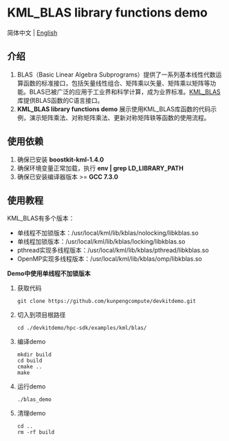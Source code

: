 # **KML_BLAS library functions demo**

简体中文 | [English](README_en.md)

## 介绍

1. BLAS（Basic Linear Algebra
   Subprograms）提供了一系列基本线性代数运算函数的标准接口，包括矢量线性组合、矩阵乘以矢量、矩阵乘以矩阵等功能。BLAS已被广泛的应用于工业界和科学计算，成为业界标准。[KML_BLAS](https://www.hikunpeng.com/document/detail/zh/kunpengaccel/math-lib/devg-kml/kunpengaccel_kml_16_0012.html)
   库提供BLAS函数的C语言接口。
2. **KML_BLAS library functions demo** 展示使用KML_BLAS库函数的代码示例，演示矩阵乘法、对称矩阵乘法、更新对称矩阵轶等函数的使用流程。

## 使用依赖

1. 确保已安装 **boostkit-kml-1.4.0**
2. 确保环境变量正常加载，执行 **env | grep LD_LIBRARY_PATH**
3. 确保已安装编译器版本 >= **GCC 7.3.0**

## 使用教程

KML_BLAS有多个版本：
- 单线程不加锁版本：/usr/local/kml/lib/kblas/nolocking/libkblas.so
- 单线程加锁版本：/usr/local/kml/lib/kblas/locking/libkblas.so
- pthread实现多线程版本：/usr/local/kml/lib/kblas/pthread/libkblas.so
- OpenMP实现多线程版本：/usr/local/kml/lib/kblas/omp/libkblas.so

**Demo中使用单线程不加锁版本**

1. 获取代码

   ```shell
   git clone https://github.com/kunpengcompute/devkitdemo.git
   ```

2. 切入到项目根路径

   ```shell
   cd ./devkitdemo/hpc-sdk/examples/kml/blas/
   ```

3. 编译demo

   ```shell
   mkdir build
   cd build
   cmake ..
   make
   ```

4. 运行demo

   ```shell
   ./blas_demo
   ```

5. 清理demo

   ```shell
   cd ..
   rm -rf build
   ```